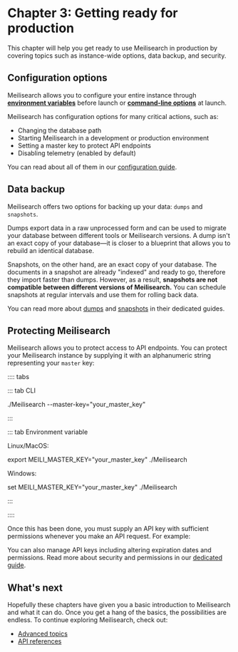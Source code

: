# Chapter 3: Getting ready for production

This chapter will help you get ready to use Meilisearch in production by covering topics such as instance-wide options, data backup, and security.

## Configuration options

Meilisearch allows you to configure your entire instance through **[environment variables](/reference/features/configuration.md#configuring-an-instance-with-environment-variables)** before launch or **[command-line options](/reference/features/configuration.md#configuring-an-instance-with-command-line-options)** at launch.

Meilisearch has configuration options for many critical actions, such as:

- Changing the database path
- Starting Meilisearch in a development or production environment
- Setting a master key to protect API endpoints
- Disabling telemetry (enabled by default)

You can read about all of them in our [configuration guide](/reference/features/configuration.md).

## Data backup

Meilisearch offers two options for backing up your data: `dumps` and `snapshots`.

Dumps export data in a raw unprocessed form and can be used to migrate your database between different tools or Meilisearch versions. A dump isn't an exact copy of your database—it is closer to a blueprint that allows you to rebuild an identical database.

Snapshots, on the other hand, are an exact copy of your database. The documents in a snapshot are already "indexed" and ready to go, therefore they import faster than dumps. However, as a result, **snapshots are not compatible between different versions of Meilisearch.** You can schedule snapshots at regular intervals and use them for rolling back data.

You can read more about [dumps](/reference/features/dumps.md) and [snapshots](/reference/features/snapshots.md) in their dedicated guides.

## Protecting Meilisearch

Meilisearch allows you to protect access to API endpoints. You can protect your Meilisearch instance by supplying it with an alphanumeric string representing your `master` key:

:::: tabs

::: tab CLI

./Meilisearch --master-key="your_master_key"

:::

::: tab Environment variable

Linux/MacOS:

export MEILI_MASTER_KEY="your_master_key"
./Meilisearch

Windows:

set MEILI_MASTER_KEY="your_master_key"
./Meilisearch

:::

::::

Once this has been done, you must supply an API key with sufficient permissions whenever you make an API request. For example:

<CodeSamples id= getting_started_communicating_with_a_protected_instance />

You can also manage API keys including altering expiration dates and permissions. Read more about security and permissions in our [dedicated guide](/reference/features/authentication.md).

## What's next

Hopefully these chapters have given you a basic introduction to Meilisearch and what it can do. Once you get a hang of the basics, the possibilities are endless. To continue exploring Meilisearch, check out:

- [Advanced topics](/learn/advanced/README.md)
- [API references](/reference/api/README.md)
